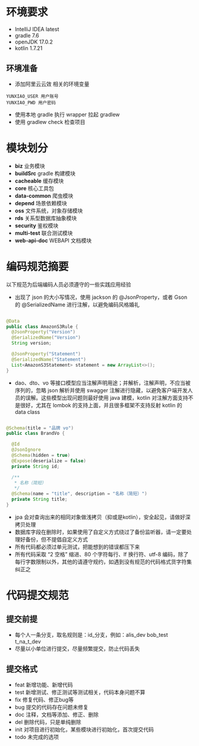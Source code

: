 # 环境要求

- IntelliJ IDEA latest
- gradle 7.6
- openJDK 17.0.2
- kotlin 1.7.21

## 环境准备

- 添加阿里云云效 相关的环境变量

```text
YUNXIAO_USER 用户账号
YUNXIAO_PWD 用户密码
```

- 使用本地 gradle 执行 wrapper 拉起 gradlew
- 使用 gradlew check 检查项目

# 模块划分

- **biz** 业务模块
- **buildSrc** gradle 构建模块
- **cacheable** 缓存模块
- **core** 核心工具包
- **data-common** 爬虫模块
- **depend** 场景依赖模块
- **oss** 文件系统，对象存储模块
- **rds** 关系型数据库抽象模块
- **security** 鉴权模块
- **multi-test** 联合测试模块
- **web-api-doc** WEBAPI 文档模块

# 编码规范摘要

以下规范为后端编码人员必须遵守的一些实践应用经验

- 出现了 json 的大小写情况，使用 jackson 的 @JsonProperty，或者 Gson 的
  @SerializedName 进行注解，以避免编码风格婚礼

```java

@Data
public class AmazonS3Rule {
  @JsonProperty("Version")
  @SerializedName("Version")
  String version;

  @JsonProperty("Statement")
  @SerializedName("Statement")
  List<AmazonS3Statement> statement = new ArrayList<>();
}
```

- dao、dto、vo 等接口模型应当注解声明用途；并解析，注解声明，不应当被序列的，忽略 json
  解析并使用
  swagger 注解进行隐藏，以避免客户端开发人员的误解。这些模型出现问题则最好使用
  java 建模，kotlin
  对注解方面支持不是很好，尤其在 lombok 的支持上面，并且很多框架不支持反射 kotlin
  的 data class

```java

@Schema(title = "品牌 vo")
public class BrandVo {

  @Id
  @JsonIgnore
  @Schema(hidden = true)
  @Expose(deserialize = false)
  private String id;

  /**
   * 名称（简短）
   */
  @Schema(name = "title", description = "名称（简短）")
  private String title;
}
```

- jpa 会对查询出来的相同对象做浅拷贝（抑或是kotlin），安全起见，请做好深拷贝处理
- 数据库字段在删除时，如果使用了自定义方式绕过了备份监听器，请一定要处理好备份，但不提倡自定义方式
- 所有代码都必须过单元测试，把能想到的错误都压下来
- 所有代码采取 “2 空格” 缩进、80 个字符每行、lf 换行符、utf-8 编码，除了
  每行字数限制以外，其他的请遵守规约，如遇到没有规范的代码格式货字符集纠正之

# 代码提交规范

## 提交前提

- 每个人一条分支，取名规则是：id_分支，例如：alis_dev bob_test t_na_t_dev
- 尽量以小单位进行提交，尽量频繁提交，防止代码丢失

## 提交格式

- feat 新增功能、新增代码
- test 新增测试、修正测试等测试相关，代码本身问题不算
- fix 修复代码、修正bug等
- bug 提交的代码存在问题未修复
- doc 注释，文档等添加、修正、删除
- del 删除代码，只是单纯删除
- init 对项目进行初始化，某些模块进行初始化，首次提交代码
- todo 未完成的选项
